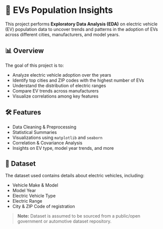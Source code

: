 # 🔌 EVs Population Insights

This project performs **Exploratory Data Analysis (EDA)** on electric vehicle (EV) population data to uncover trends and patterns in the adoption of EVs across different cities, manufacturers, and model years.

## 📊 Overview

The goal of this project is to:
- Analyze electric vehicle adoption over the years
- Identify top cities and ZIP codes with the highest number of EVs
- Understand the distribution of electric ranges
- Compare EV trends across manufacturers
- Visualize correlations among key features

## 🛠️ Features

- Data Cleaning & Preprocessing
- Statistical Summaries
- Visualizations using `matplotlib` and `seaborn`
- Correlation & Covariance Analysis
- Insights on EV type, model year trends, and more

## 📁 Dataset

The dataset used contains details about electric vehicles, including:
- Vehicle Make & Model
- Model Year
- Electric Vehicle Type
- Electric Range
- City & ZIP Code of registration

> **Note:** Dataset is assumed to be sourced from a public/open government or automotive dataset repository.


